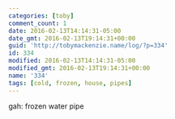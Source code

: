 ```yaml
---
categories: [toby]
comment_count: 1
date: 2016-02-13T14:14:31-05:00
date_gmt: 2016-02-13T19:14:31+00:00
guid: 'http://tobymackenzie.name/log/?p=334'
id: 334
modified: 2016-02-13T14:14:31-05:00
modified_gmt: 2016-02-13T19:14:31+00:00
name: '334'
tags: [cold, frozen, house, pipes]
---
```


gah: frozen water pipe
